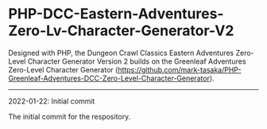 # PHP-DCC-Eastern-Adventures-Zero-Lv-Character-Generator-V2
Designed with PHP, the Dungeon Crawl Classics Eastern Adventures Zero-Level Character Generator Version 2 builds on the Greenleaf Adventures Zero-Level Character Generator (https://github.com/mark-tasaka/PHP-Greenleaf-Adventures-DCC-Zero-Level-Character-Generator).  

----------------


2022-01-22: Initial commit

The initial commit for the respository.
